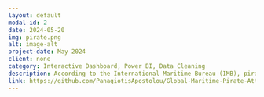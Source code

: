 ```yaml
---
layout: default
modal-id: 2
date: 2024-05-20
img: pirate.png
alt: image-alt
project-date: May 2024
client: none
category: Interactive Dashboard, Power BI, Data Cleaning
description: According to the International Maritime Bureau (IMB), piracy causes a loss of about $ 25 billion a year in global economic losses due to theft, ransoms, increased insurance costs, etc. Our goal is to analyze the phenomenon and help find some measures of reducing and preventing piracy by identifying the influencing factors behind attacks
link: https://github.com/PanagiotisApostolou/Global-Maritime-Pirate-Attacks-1994-2020-
---
```

